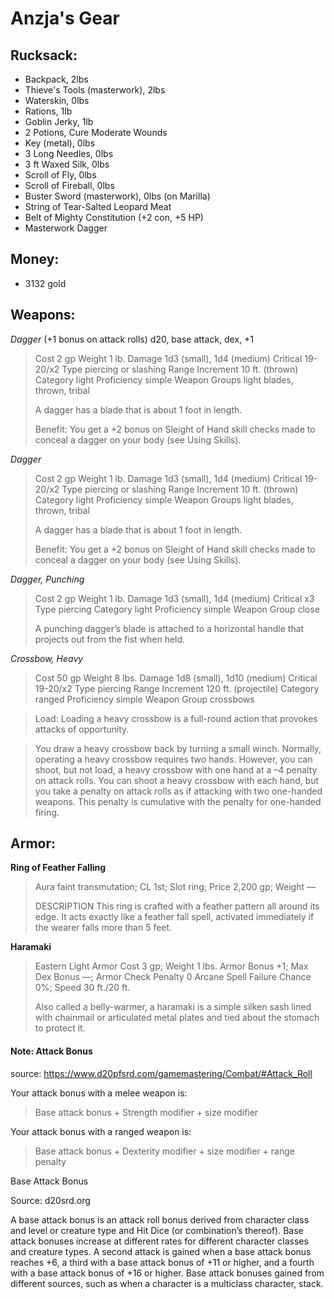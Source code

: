 # Anzja's Gear

## Rucksack:

- Backpack, 2lbs
- Thieve's Tools (masterwork), 2lbs
- Waterskin, 0lbs
- Rations, 1lb
- Goblin Jerky, 1lb
- 2 Potions, Cure Moderate Wounds
- Key (metal), 0lbs
- 3 Long Needles, 0lbs
- 3 ft Waxed Silk, 0lbs
- Scroll of Fly, 0lbs
- Scroll of Fireball, 0lbs
- Buster Sword (masterwork), 0lbs (on Marilla)
- String of Tear-Salted Leopard Meat
- Belt of Mighty Constitution (+2 con, +5 HP)
- Masterwork Dagger

## Money:

- 3132 gold

## Weapons:

*Dagger* (+1 bonus on attack rolls) d20, base attack, dex, +1

>Cost 2 gp
>Weight 1 lb.
>Damage 1d3 (small), 1d4 (medium) Critical 19-20/x2 Type piercing or slashing
>Range Increment 10 ft. (thrown)
>Category light Proficiency simple
>Weapon Groups light blades, thrown, tribal
>
>A dagger has a blade that is about 1 foot in length.
>
>Benefit: You get a +2 bonus on Sleight of Hand skill checks made to conceal a dagger on your body (see Using Skills).


*Dagger*

>Cost 2 gp
>Weight 1 lb.
>Damage 1d3 (small), 1d4 (medium) Critical 19-20/x2 Type piercing or slashing
>Range Increment 10 ft. (thrown)
>Category light Proficiency simple
>Weapon Groups light blades, thrown, tribal
>
>A dagger has a blade that is about 1 foot in length.
>
>Benefit: You get a +2 bonus on Sleight of Hand skill checks made to conceal a dagger on your body (see Using Skills).

*Dagger, Punching*

>Cost 2 gp
>Weight 1 lb.
>Damage 1d3 (small), 1d4 (medium) Critical x3 Type piercing
>Category light Proficiency simple
>Weapon Group close
>
>A punching dagger’s blade is attached to a horizontal handle that projects out from the fist when held.


*Crossbow, Heavy*

>Cost 50 gp Weight 8 lbs.
>Damage 1d8 (small), 1d10 (medium) Critical 19-20/x2 Type piercing
>Range Increment 120 ft. (projectile)
>Category ranged Proficiency simple
>Weapon Group crossbows

>Load: Loading a heavy crossbow is a full-round action that provokes attacks of opportunity.

>You draw a heavy crossbow back by turning a small winch. Normally, operating a heavy crossbow requires two hands. However, you can shoot, but not load, a heavy crossbow with one hand at a –4 penalty on attack rolls. You can shoot a heavy crossbow with each hand, but you take a penalty on attack rolls as if attacking with two one-handed weapons. This penalty is cumulative with the penalty for one-handed firing.

## Armor:

**Ring of Feather Falling**

>Aura faint transmutation; CL 1st; Slot ring; Price 2,200 gp; Weight —
>
>DESCRIPTION
>This ring is crafted with a feather pattern all around its edge. It acts exactly like a feather fall spell, activated immediately if the wearer falls more than 5 feet.


**Haramaki**

>Eastern Light Armor
>Cost 3 gp; Weight 1 lbs.
>Armor Bonus +1; Max Dex Bonus —; Armor Check Penalty 0
>Arcane Spell Failure Chance 0%; Speed 30 ft./20 ft.
>
>Also called a belly-warmer, a haramaki is a simple silken sash lined with chainmail or articulated metal plates and tied about the stomach to protect it.


#### Note: Attack Bonus

source: https://www.d20pfsrd.com/gamemastering/Combat/#Attack_Roll

Your attack bonus with a melee weapon is:

>Base attack bonus + Strength modifier + size modifier

Your attack bonus with a ranged weapon is:

>Base attack bonus + Dexterity modifier + size modifier + range penalty

Base Attack Bonus

Source: d20srd.org

A base attack bonus is an attack roll bonus derived from character class and level or creature type and Hit Dice (or combination’s thereof). Base attack bonuses increase at different rates for different character classes and creature types. A second attack is gained when a base attack bonus reaches +6, a third with a base attack bonus of +11 or higher, and a fourth with a base attack bonus of +16 or higher. Base attack bonuses gained from different sources, such as when a character is a multiclass character, stack.
